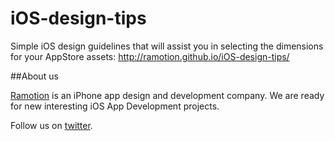 iOS-design-tips
===============
Simple iOS design guidelines that will assist you in selecting the dimensions for your AppStore assets:
http://ramotion.github.io/iOS-design-tips/
 
##About us

[Ramotion](http://ramotion.com?utm_source=gthb&utm_medium=special&utm_campaign=iOS-design-tips) is an iPhone app design and development company. We are ready for new interesting iOS App Development projects.

Follow us on [twitter](http://twitter.com/ramotion).
